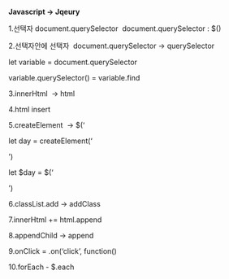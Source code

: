 
**Javascript -> Jqeury**


1.선택자 document.querySelector 
document.querySelector : $()

  

2.선택자안에 선택자  document.querySelector -> querySelector

let variable = document.querySelector 

variable.querySelector() = variable.find

  

3.innerHtml  -> html 

  

4.html insert 

5.createElement  -> $(‘<div></div>

  

let day = createElement(‘<div>’) 

let $day = $(‘<div></div>’)

  

6.classList.add -> addClass

  

7.innerHtml += html.append

  

8.appendChild -> append

  

9.onClick = .on(‘click’, function()

  

10.forEach - $.each